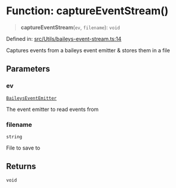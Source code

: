 # Function: captureEventStream()

> **captureEventStream**(`ev`, `filename`): `void`

Defined in: [src/Utils/baileys-event-stream.ts:14](https://github.com/Fokusdotid/Baileys/blob/c0c23ce3104b65dfcc64246c9ee8a49ef38993b5/src/Utils/baileys-event-stream.ts#L14)

Captures events from a baileys event emitter & stores them in a file

## Parameters

### ev

[`BaileysEventEmitter`](../interfaces/BaileysEventEmitter.md)

The event emitter to read events from

### filename

`string`

File to save to

## Returns

`void`
